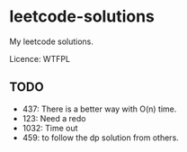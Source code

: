 # leetcode-solutions

My leetcode solutions.

Licence: WTFPL

## TODO

- 437: There is a better way with O(n) time.
- 123: Need a redo
- 1032: Time out
- 459: to follow the dp solution from others.